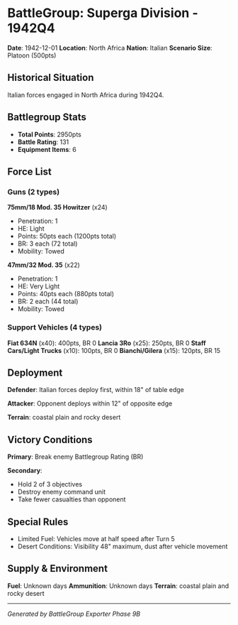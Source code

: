 # BattleGroup: Superga Division - 1942Q4

**Date**: 1942-12-01
**Location**: North Africa
**Nation**: Italian
**Scenario Size**: Platoon (500pts)

## Historical Situation

Italian forces engaged in North Africa during 1942Q4.

## Battlegroup Stats

- **Total Points**: 2950pts
- **Battle Rating**: 131
- **Equipment Items**: 6

## Force List

### Guns (2 types)

**75mm/18 Mod. 35 Howitzer** (x24)
- Penetration: 1
- HE: Light
- Points: 50pts each (1200pts total)
- BR: 3 each (72 total)
- Mobility: Towed

**47mm/32 Mod. 35** (x22)
- Penetration: 1
- HE: Very Light
- Points: 40pts each (880pts total)
- BR: 2 each (44 total)
- Mobility: Towed

### Support Vehicles (4 types)

**Fiat 634N** (x40): 400pts, BR 0
**Lancia 3Ro** (x25): 250pts, BR 0
**Staff Cars/Light Trucks** (x10): 100pts, BR 0
**Bianchi/Gilera** (x15): 120pts, BR 15

## Deployment

**Defender**: Italian forces deploy first, within 18" of table edge

**Attacker**: Opponent deploys within 12" of opposite edge

**Terrain**: coastal plain and rocky desert

## Victory Conditions

**Primary**: Break enemy Battlegroup Rating (BR)

**Secondary**:
- Hold 2 of 3 objectives
- Destroy enemy command unit
- Take fewer casualties than opponent

## Special Rules

- Limited Fuel: Vehicles move at half speed after Turn 5
- Desert Conditions: Visibility 48" maximum, dust after vehicle movement

## Supply & Environment

**Fuel**: Unknown days
**Ammunition**: Unknown days
**Terrain**: coastal plain and rocky desert

---

*Generated by BattleGroup Exporter Phase 9B*
